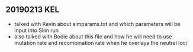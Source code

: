 ## 20190213 KEL
- talked with Kevin about simparams.txt and which parameters will be input into Slim run
- also talked with Bodie about this file and how he will need to use mutation rate and recombination rate when he overlays the neutral loci

